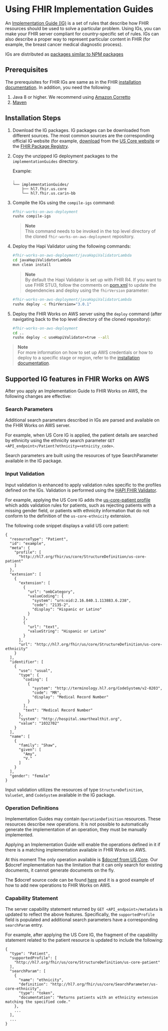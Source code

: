 # Using FHIR Implementation Guides

An [Implementation Guide (IG)](https://www.hl7.org/fhir/implementationguide.html) is a set of rules that describe how FHIR resources should be used to solve a particular problem. Using IGs, you can make your FHIR server compliant for country-specific set of rules. IGs can also describe a proper way to represent particular content in FHIR (for example, the breast cancer medical diagnostic process).

IGs are distributed as [packages similar to NPM packages](https://confluence.hl7.org/display/FHIR/NPM+Package+Specification)

## Prerequisites

The prerequisites for FHIR IGs are same as in the FHIR [installation documentation](INSTALL.md). In addition, you need the following:

1. Java 8 or higher. We recommend using [Amazon Corretto](https://aws.amazon.com/corretto/)
2. [Maven](https://maven.apache.org/install.html)

## Installation Steps

1. Download the IG packages. IG packages can be downloaded from different sources. The most common sources are the corresponding official IG website (for example, [download](https://www.hl7.org/fhir/us/core/package.tgz) from the [US Core website](https://www.hl7.org/fhir/us/core/downloads.html) or the [FHIR Package Registry](https://registry.fhir.org/).

1. Copy the unzipped IG deployment packages to the `implementationGuides` directory.

   Example:

   ```
   .
   └── implementationGuides/
       ├── hl7.fhir.us.core
       └── hl7.fhir.us.carin-bb
   ```

1. Compile the IGs using the `compile-igs` command:
   ```bash
   #fhir-works-on-aws-deployment
   rushx compile-igs
   ```
   > **Note**  
   > This command needs to be invoked in the top level directory of the cloned `fhir-works-on-aws-deployment` repository.
1. Deploy the Hapi Validator using the following commands:
   ```bash
   #fhir-works-on-aws-deployment/javaHapiValidatorLambda
   cd javaHapiValidatorLambda
   mvn clean install
   ```
   > **Note**  
   > By default the Hapi Validator is set up with FHIR R4. If you want to use FHIR STU3, follow the
   > comments on [pom.xml](javaHapiValidatorLambda/pom.xml) to update the dependencies and deploy using the `fhirVersion` parameter:
   ```bash
   #fhir-works-on-aws-deployment/javaHapiValidatorLambda
   rushx deploy -c fhirVersion="3.0.1"
   ```
1. Deploy the FHIR Works on AWS server using the `deploy` command (after navigating back to the top level directory of the cloned repository):
   ```bash
   #fhir-works-on-aws-deployment
   cd ..
   rushx deploy -c useHapiValidator=true --all
   ```

> **Note**  
> For more information on how to set up AWS credentials or how to deploy to a specific stage or region, refer to the [installation documentation](INSTALL.md#manual-installation).

## Supported IG features in FHIR Works on AWS

After you apply an Implementation Guide to FHIR Works on AWS, the following changes are effective:

### Search Parameters

Additional search parameters described in IGs are parsed and available on the FHIR Works on AWS server.

For example, when US Core IG is applied, the patient details are searched by ethnicity using the ethnicity search parameter `GET <API_endpoint>/Patient?ethnicity=<etnicity_code>`.

Search parameters are built using the resources of type SearchParameter available in the IG package.

### Input Validation

Input validation is enhanced to apply validation rules specific to the profiles defined on the IGs. Validation is performed using the [HAPI FHIR Validator](https://hapifhir.io/).

For example, applying the US Core IG adds the [us-core-patient profile](https://www.hl7.org/fhir/us/core/StructureDefinition-us-core-patient.html) which adds validation rules for patients, such as rejecting patients with a missing gender field, or patients with ethnicity information that do not conform to the definition of the `us-core-ethnicity` extension.

The following code snippet displays a valid US core patient:

```
{
  "resourceType": "Patient",
  "id": "example",
  "meta": {
    "profile": [
      "http://hl7.org/fhir/us/core/StructureDefinition/us-core-patient"
    ]
  },
  "extension": [
    {
      "extension": [
        {
          "url": "ombCategory",
          "valueCoding": {
            "system": "urn:oid:2.16.840.1.113883.6.238",
            "code": "2135-2",
            "display": "Hispanic or Latino"
          }
        },
        {
          "url": "text",
          "valueString": "Hispanic or Latino"
        }
      ],
      "url": "http://hl7.org/fhir/us/core/StructureDefinition/us-core-ethnicity"
    }
  ],
  "identifier": [
    {
      "use": "usual",
      "type": {
        "coding": [
          {
            "system": "http://terminology.hl7.org/CodeSystem/v2-0203",
            "code": "MR",
            "display": "Medical Record Number"
          }
        ],
        "text": "Medical Record Number"
      },
      "system": "http://hospital.smarthealthit.org",
      "value": "1032702"
    }
  ],
  "name": [
    {
      "family": "Shaw",
      "given": [
        "Amy",
        "V."
      ]
    }
  ],
  "gender": "female"
}
```

Input validation utilizes the resources of type `StructureDefinition`, `ValueSet`, and `CodeSystem` available in the IG package.

### Operation Definitions

Implementation Guides may contain `OperationDefinition` resources. These resources describe new operations. It is not possible to automatically generate the implementation of an operation, they must be manually implemented.

Applying an Implementation Guide will enable the operations defined in it if there is a matching implementation available in FHIR Works on AWS.

At this moment The only operation available is [$docref from US Core](http://www.hl7.org/fhir/us/core/OperationDefinition-docref.html).
Our $docref implementation has the limitation that it can only search for existing documents, it cannot generate documents on the fly.

The $docref source code can be found [here](https://github.com/awslabs/fhir-works-on-aws-routing/tree/mainline/src/operationDefinitions/USCoreDocRef) and it is a good example of how to add new operations to FHIR Works on AWS.

### Capability Statement

The server capability statement returned by `GET <API_endpoint>/metadata` is updated to reflect the above features. Specifically, the `supportedProfile` field is populated and additional search parameters have a corresponding `searchParam` entry.

For example, after applying the US Core IG, the fragment of the capability statement related to the patient resource is updated to include the following:

```
{
  "type": "Patient",
  "supportedProfile": [
    "http://hl7.org/fhir/us/core/StructureDefinition/us-core-patient"
  ],
  "searchParam": [
    {
      "name": "ethnicity",
      "definition": "http://hl7.org/fhir/us/core/SearchParameter/us-core-ethnicity",
      "type": "token",
      "documentation": "Returns patients with an ethnicity extension matching the specified code."
    },
    ...
  ],
  ...
}
```
